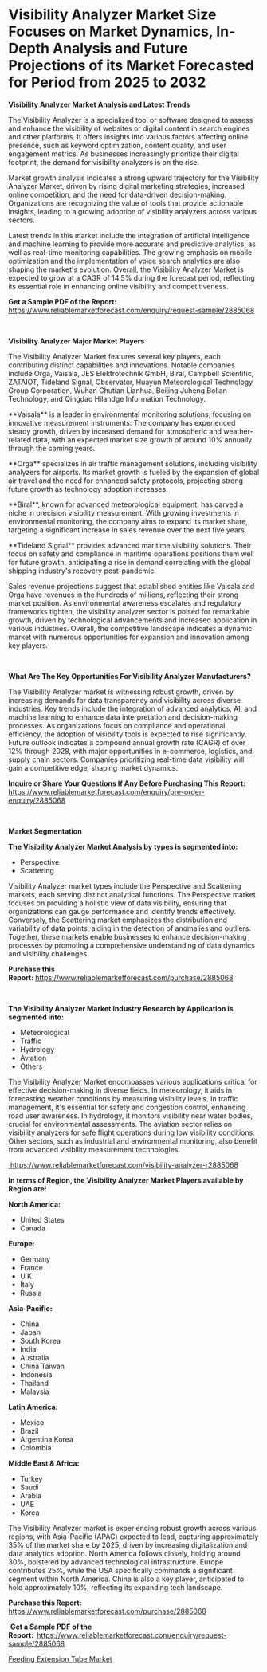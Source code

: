 <p><h1>Visibility Analyzer Market Size Focuses on Market Dynamics, In-Depth Analysis and Future Projections of its Market Forecasted for Period from 2025 to 2032</h1></p><p><strong>Visibility Analyzer Market Analysis and Latest Trends</strong></p>
<p><p>The Visibility Analyzer is a specialized tool or software designed to assess and enhance the visibility of websites or digital content in search engines and other platforms. It offers insights into various factors affecting online presence, such as keyword optimization, content quality, and user engagement metrics. As businesses increasingly prioritize their digital footprint, the demand for visibility analyzers is on the rise.</p><p>Market growth analysis indicates a strong upward trajectory for the Visibility Analyzer Market, driven by rising digital marketing strategies, increased online competition, and the need for data-driven decision-making. Organizations are recognizing the value of tools that provide actionable insights, leading to a growing adoption of visibility analyzers across various sectors.</p><p>Latest trends in this market include the integration of artificial intelligence and machine learning to provide more accurate and predictive analytics, as well as real-time monitoring capabilities. The growing emphasis on mobile optimization and the implementation of voice search analytics are also shaping the market's evolution. Overall, the Visibility Analyzer Market is expected to grow at a CAGR of 14.5% during the forecast period, reflecting its essential role in enhancing online visibility and competitiveness.</p></p>
<p><strong>Get a Sample PDF of the Report:&nbsp;</strong> <a href="https://www.reliablemarketforecast.com/enquiry/request-sample/2885068?utm_campaign=2750&utm_medium=2&utm_source=Github&utm_content=ia&utm_term=13032025&utm_id=visibility-analyzer">https://www.reliablemarketforecast.com/enquiry/request-sample/2885068</a></p>
<p>&nbsp;</p>
<p><strong>Visibility Analyzer Major Market Players</strong></p>
<p><p>The Visibility Analyzer Market features several key players, each contributing distinct capabilities and innovations. Notable companies include Orga, Vaisala, JES Elektrotechnik GmbH, Biral, Campbell Scientific, ZATAIOT, Tideland Signal, Observator, Huayun Meteorological Technology Group Corporation, Wuhan Chutian Lianhua, Beijing Juheng Bolian Technology, and Qingdao Hilandge Information Technology.</p><p>**Vaisala** is a leader in environmental monitoring solutions, focusing on innovative measurement instruments. The company has experienced steady growth, driven by increased demand for atmospheric and weather-related data, with an expected market size growth of around 10% annually through the coming years.</p><p>**Orga** specializes in air traffic management solutions, including visibility analyzers for airports. Its market growth is fueled by the expansion of global air travel and the need for enhanced safety protocols, projecting strong future growth as technology adoption increases.</p><p>**Biral**, known for advanced meteorological equipment, has carved a niche in precision visibility measurement. With growing investments in environmental monitoring, the company aims to expand its market share, targeting a significant increase in sales revenue over the next five years.</p><p>**Tideland Signal** provides advanced maritime visibility solutions. Their focus on safety and compliance in maritime operations positions them well for future growth, anticipating a rise in demand correlating with the global shipping industry's recovery post-pandemic.</p><p>Sales revenue projections suggest that established entities like Vaisala and Orga have revenues in the hundreds of millions, reflecting their strong market position. As environmental awareness escalates and regulatory frameworks tighten, the visibility analyzer sector is poised for remarkable growth, driven by technological advancements and increased application in various industries. Overall, the competitive landscape indicates a dynamic market with numerous opportunities for expansion and innovation among key players.</p></p>
<p>&nbsp;</p>
<p><strong>What Are The Key Opportunities For Visibility Analyzer Manufacturers?</strong></p>
<p><p>The Visibility Analyzer market is witnessing robust growth, driven by increasing demands for data transparency and visibility across diverse industries. Key trends include the integration of advanced analytics, AI, and machine learning to enhance data interpretation and decision-making processes. As organizations focus on compliance and operational efficiency, the adoption of visibility tools is expected to rise significantly. Future outlook indicates a compound annual growth rate (CAGR) of over 12% through 2028, with major opportunities in e-commerce, logistics, and supply chain sectors. Companies prioritizing real-time data visibility will gain a competitive edge, shaping market dynamics.</p></p>
<p><strong>Inquire or Share Your Questions If Any Before Purchasing This Report:</strong> <a href="https://www.reliablemarketforecast.com/enquiry/pre-order-enquiry/2885068?utm_campaign=2750&utm_medium=2&utm_source=Github&utm_content=ia&utm_term=13032025&utm_id=visibility-analyzer">https://www.reliablemarketforecast.com/enquiry/pre-order-enquiry/2885068</a></p>
<p>&nbsp;</p>
<p><strong>Market Segmentation</strong></p>
<p><strong>The Visibility Analyzer Market Analysis by types is segmented into:</strong></p>
<p><ul><li> Perspective</li><li>Scattering</li></ul></p>
<p><p>Visibility Analyzer market types include the Perspective and Scattering markets, each serving distinct analytical functions. The Perspective market focuses on providing a holistic view of data visibility, ensuring that organizations can gauge performance and identify trends effectively. Conversely, the Scattering market emphasizes the distribution and variability of data points, aiding in the detection of anomalies and outliers. Together, these markets enable businesses to enhance decision-making processes by promoting a comprehensive understanding of data dynamics and visibility challenges.</p></p>
<p><strong>Purchase this Report:&nbsp;</strong><a href="https://www.reliablemarketforecast.com/purchase/2885068?utm_campaign=2750&utm_medium=2&utm_source=Github&utm_content=ia&utm_term=13032025&utm_id=visibility-analyzer">https://www.reliablemarketforecast.com/purchase/2885068</a></p>
<p>&nbsp;</p>
<p><strong>The Visibility Analyzer Market Industry Research by Application is segmented into:</strong></p>
<p><ul><li>Meteorological</li><li>Traffic</li><li>Hydrology</li><li>Aviation</li><li>Others</li></ul></p>
<p><p>The Visibility Analyzer Market encompasses various applications critical for effective decision-making in diverse fields. In meteorology, it aids in forecasting weather conditions by measuring visibility levels. In traffic management, it's essential for safety and congestion control, enhancing road user awareness. In hydrology, it monitors visibility near water bodies, crucial for environmental assessments. The aviation sector relies on visibility analyzers for safe flight operations during low visibility conditions. Other sectors, such as industrial and environmental monitoring, also benefit from advanced visibility measurement technologies.</p></p>
<p><a href="https://www.reliablemarketforecast.com/visibility-analyzer-r2885068?utm_campaign=2750&utm_medium=2&utm_source=Github&utm_content=ia&utm_term=13032025&utm_id=visibility-analyzer">&nbsp;https://www.reliablemarketforecast.com/visibility-analyzer-r2885068</a></p>
<p><strong>In terms of Region, the Visibility Analyzer Market Players available by Region are:</strong></p>
<p>
    <p> <strong> North America: </strong>
        <ul>
            <li>United States</li>
            <li>Canada</li>
        </ul>
        </p> 
    <p> <strong> Europe: </strong>
        <ul>
            <li>Germany</li>
            <li>France</li>
            <li>U.K.</li>
            <li>Italy</li>
            <li>Russia</li>
        </ul>
        </p> 
    <p> <strong> Asia-Pacific: </strong>
        <ul>
            <li>China</li>
            <li>Japan</li>
            <li>South Korea</li>
            <li>India</li>
            <li>Australia</li>
            <li>China Taiwan</li>
            <li>Indonesia</li>
            <li>Thailand</li>
            <li>Malaysia</li>
        </ul>
        </p> 
    <p> <strong> Latin America: </strong>
        <ul>
            <li>Mexico</li>
            <li>Brazil</li>
            <li>Argentina Korea</li>
            <li>Colombia</li>
        </ul>
        </p> 
    <p> <strong> Middle East & Africa: </strong>
        <ul>
            <li>Turkey</li>
            <li>Saudi</li>
            <li>Arabia</li>
            <li>UAE</li>
            <li>Korea</li>
        </ul>
    </p>
    </p>
<p><p>The Visibility Analyzer market is experiencing robust growth across various regions, with Asia-Pacific (APAC) expected to lead, capturing approximately 35% of the market share by 2025, driven by increasing digitalization and data analytics adoption. North America follows closely, holding around 30%, bolstered by advanced technological infrastructure. Europe contributes 25%, while the USA specifically commands a significant segment within North America. China is also a key player, anticipated to hold approximately 10%, reflecting its expanding tech landscape.</p></p>
<p><strong>Purchase this Report: </strong><a href="https://www.reliablemarketforecast.com/purchase/2885068?utm_campaign=2750&utm_medium=2&utm_source=Github&utm_content=ia&utm_term=13032025&utm_id=visibility-analyzer">https://www.reliablemarketforecast.com/purchase/2885068</a></p>
<p>&nbsp;<strong>Get a Sample PDF of the Report:&nbsp;&nbsp;</strong><a href="https://www.reliablemarketforecast.com/enquiry/request-sample/2885068?utm_campaign=2750&utm_medium=2&utm_source=Github&utm_content=ia&utm_term=13032025&utm_id=visibility-analyzer">https://www.reliablemarketforecast.com/enquiry/request-sample/2885068</a></p>
<p><strong></strong></p>
<p><p><a href="https://github.com/raffadongraffadong/Market-Research-Report-List-1/blob/main/feeding-extension-tube-market.md?utm_campaign=2750&utm_medium=2&utm_source=Github&utm_content=ia&utm_term=13032025&utm_id=visibility-analyzer">Feeding Extension Tube Market</a></p></p>
